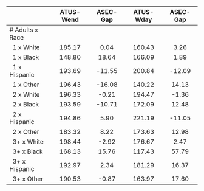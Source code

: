 
|                      |    ATUS-Wend |     ASEC-Gap |    ATUS-Wday |     ASEC-Gap |
| -------------------- | :----------: | :----------: | :----------: | :----------: |
| # Adults x Race      |              |              |              |              |
| &nbsp;&nbsp;1 x White |       185.17 |         0.04 |       160.43 |         3.26 |
| &nbsp;&nbsp;1 x Black |       148.80 |        18.64 |       166.09 |         1.89 |
| &nbsp;&nbsp;1 x Hispanic |       193.69 |       -11.55 |       200.84 |       -12.09 |
| &nbsp;&nbsp;1 x Other |       196.43 |       -16.08 |       140.22 |        14.13 |
| &nbsp;&nbsp;2 x White |       196.33 |        -0.21 |       194.47 |        -1.36 |
| &nbsp;&nbsp;2 x Black |       193.59 |       -10.71 |       172.09 |        12.48 |
| &nbsp;&nbsp;2 x Hispanic |       194.86 |         5.90 |       221.19 |       -11.05 |
| &nbsp;&nbsp;2 x Other |       183.32 |         8.22 |       173.63 |        12.98 |
| &nbsp;&nbsp;3+ x White |       198.44 |        -2.92 |       176.67 |         2.47 |
| &nbsp;&nbsp;3+ x Black |       168.13 |        15.76 |       117.43 |        57.79 |
| &nbsp;&nbsp;3+ x Hispanic |       192.97 |         2.34 |       181.29 |        16.37 |
| &nbsp;&nbsp;3+ x Other |       190.53 |        -0.87 |       163.97 |        17.60 |

